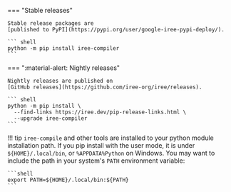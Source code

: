 === "Stable releases"

    Stable release packages are
    [published to PyPI](https://pypi.org/user/google-iree-pypi-deploy/).

    ``` shell
    python -m pip install iree-compiler
    ```

=== ":material-alert: Nightly releases"

    Nightly releases are published on
    [GitHub releases](https://github.com/iree-org/iree/releases).

    ``` shell
    python -m pip install \
      --find-links https://iree.dev/pip-release-links.html \
      --upgrade iree-compiler
    ```

!!! tip
    `iree-compile` and other tools are installed to your python module
    installation path. If you pip install with the user mode, it is under
    `${HOME}/.local/bin`, or `%APPDATA%Python` on Windows. You may want to
    include the path in your system's `PATH` environment variable:

    ```shell
    export PATH=${HOME}/.local/bin:${PATH}
    ```
